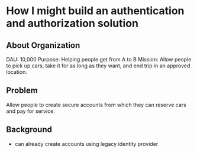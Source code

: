 # How I might build an authentication and authorization solution

## About Organization

DAU: 10,000
Purpose: Helping people get from A to B
Mission: Allow people to pick up cars, take it for as long as they want, and end trip in an approved location.

## Problem

Allow people to create secure accounts from which they can reserve cars and pay for service.

## Background

- can already create accounts using legacy identity provider
